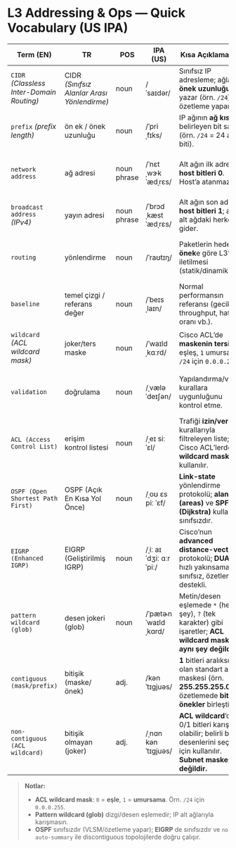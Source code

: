 # L3 Addressing & Ops — Quick Vocabulary (US IPA)

| Term (EN) | TR | POS | IPA (US) | Kısa Açıklama (TR) | Example (EN) |
|---|---|---|---|---|---|
| `CIDR` *(Classless Inter-Domain Routing)* | CIDR *(Sınıfsız Alanlar Arası Yönlendirme)* | noun | /ˈsaɪdər/ | Sınıfsız IP adresleme; ağları **önek uzunluğu** ile yazar (örn. `/24`) ve özetleme yapar. | Use CIDR like `10.1.0.0/16` to summarize multiple subnets. |
| `prefix` *(prefix length)* | ön ek / önek uzunluğu | noun | /ˈpriˌfɪks/ | IP ağının **ağ kısmını** belirleyen bit sayısı (örn. `/24` = 24 ağ biti). | The prefix `/24` means 255.255.255.0 as the mask. |
| `network address` | ağ adresi | noun phrase | /ˈnɛtˌwɝk ˈædˌrɛs/ | Alt ağın ilk adresi; **host bitleri 0**. Host’a atanmaz. | For `192.168.1.42/24`, the network address is `192.168.1.0`. |
| `broadcast address` *(IPv4)* | yayın adresi | noun phrase | /ˈbrɔdˌkæst ˈædˌrɛs/ | Alt ağın son adresi; **host bitleri 1**; aynı alt ağdaki herkese gider. | In `192.168.1.0/24`, the broadcast is `192.168.1.255`. |
| `routing` | yönlendirme | noun | /ˈraʊtɪŋ/ | Paketlerin hedef **önek**e göre L3’te iletilmesi (statik/dinamik). | Dynamic routing protocols exchange prefixes to build the RIB. |
| `baseline` | temel çizgi / referans değer | noun | /ˈbeɪsˌlaɪn/ | Normal performansın referansı (gecikme, throughput, hata oranı vb.). | Establish a latency baseline before major changes. |
| `wildcard` *(ACL wildcard mask)* | joker/ters maske | noun | /ˈwaɪldˌkɑːrd/ | Cisco ACL’de **maskenin tersi**: `0` eşleş, `1` umursama. `/24` için `0.0.0.255`. | `permit ip 192.168.1.0 0.0.0.255 any` matches the whole /24. |
| `validation` | doğrulama | noun | /ˌvæləˈdeɪʃən/ | Yapılandırma/verinin kurallara uygunluğunu kontrol etme. | Run config validation for CIDR blocks and ACLs before deploy. |
| `ACL (Access Control List)` | erişim kontrol listesi | noun | /ˌeɪ siː ˈɛl/ | Trafiği **izin/verme** kurallarıyla filtreleyen liste; Cisco ACL’lerde **wildcard mask** kullanılır. | Apply an ACL to permit the management subnet and deny all else. |
| `OSPF (Open Shortest Path First)` | OSPF (Açık En Kısa Yol Önce) | noun | /ˌoʊ ɛs piː ˈɛf/ | **Link-state** yönlendirme protokolü; **alanlar (areas)** ve **SPF (Dijkstra)** kullanır; sınıfsızdır. | OSPF uses areas and SPF to compute shortest paths. |
| `EIGRP (Enhanced IGRP)` | EIGRP (Geliştirilmiş IGRP) | noun | /ˌiː aɪ ˈdʒiː ɑːr ˈpiː/ | Cisco’nun **advanced distance-vector** protokolü; **DUAL** ile hızlı yakınsama, sınıfsız, özetleme destekli. | EIGRP’s DUAL algorithm gives fast convergence after a failure. |
| `pattern wildcard (glob)` | desen jokeri (glob) | noun | /ˈpætɚn ˈwaɪldˌkɑrd/ | Metin/desen eşlemede `*` (her şey), `?` (tek karakter) gibi işaretler; **ACL wildcard mask ile aynı şey değildir**. | Use the pattern wildcard `10.1.*` if the tool supports glob matching. |
| `contiguous (mask/prefix)` | bitişik (maske/önek) | adj. | /kənˈtɪɡjuəs/ | **1** bitleri aralıksız olan standart ağ maskesi (örn. **255.255.255.0**); özetlemede **bitişik önekler** birleştirilir. | Two contiguous /25s can be summarized into a /24. |
| `non-contiguous (ACL wildcard)` | bitişik olmayan (joker) | adj. | /ˌnɑn kənˈtɪɡjuəs/ | **ACL wildcard**’da 0/1 bitleri karışık olabilir; belirli bit desenlerini seçmek için kullanılır. **Subnet maskesi değildir.** | A non-contiguous ACL wildcard like `0.0.5.255` matches specific bit patterns. |

> **Notlar:**
> - **ACL wildcard mask**: `0` = **eşle**, `1` = **umursama**. Örn. `/24` için `0.0.0.255`.  
> - **Pattern wildcard (glob)** dizgi/desen eşlemedir; IP alt ağlarıyla karışmasın.  
> - **OSPF** sınıfsızdır (VLSM/özetleme yapar); **EIGRP** de sınıfsızdır ve `no auto-summary` ile discontiguous topolojilerde doğru çalışır.
